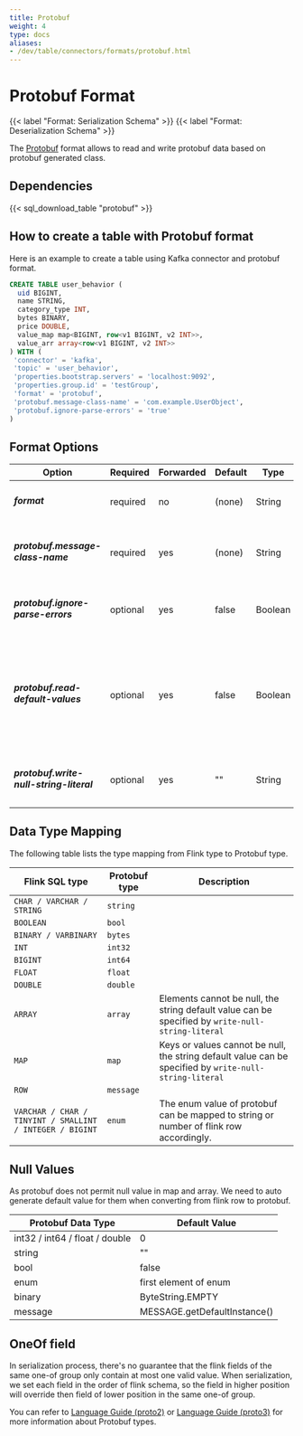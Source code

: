 ```yaml
---
title: Protobuf
weight: 4
type: docs
aliases:
- /dev/table/connectors/formats/protobuf.html
---
```

<!--
Licensed to the Apache Software Foundation (ASF) under one
or more contributor license agreements.  See the NOTICE file
distributed with this work for additional information
regarding copyright ownership.  The ASF licenses this file
to you under the Apache License, Version 2.0 (the
"License"); you may not use this file except in compliance
with the License.  You may obtain a copy of the License at

  http://www.apache.org/licenses/LICENSE-2.0

Unless required by applicable law or agreed to in writing,
software distributed under the License is distributed on an
"AS IS" BASIS, WITHOUT WARRANTIES OR CONDITIONS OF ANY
KIND, either express or implied.  See the License for the
specific language governing permissions and limitations
under the License.
-->

# Protobuf Format

{{< label "Format: Serialization Schema" >}}
{{< label "Format: Deserialization Schema" >}}

The [Protobuf](https://developers.google.com/protocol-buffers) format allows to read and write protobuf data based on protobuf generated class.

Dependencies
------------

{{< sql_download_table "protobuf" >}}

How to create a table with Protobuf format
----------------

Here is an example to create a table using Kafka connector and protobuf format.

```sql
CREATE TABLE user_behavior (
  uid BIGINT,
  name STRING,
  category_type INT,
  bytes BINARY,
  price DOUBLE,
  value_map map<BIGINT, row<v1 BIGINT, v2 INT>>,
  value_arr array<row<v1 BIGINT, v2 INT>>
) WITH (
 'connector' = 'kafka',
 'topic' = 'user_behavior',
 'properties.bootstrap.servers' = 'localhost:9092',
 'properties.group.id' = 'testGroup',
 'format' = 'protobuf',
 'protobuf.message-class-name' = 'com.example.UserObject',
 'protobuf.ignore-parse-errors' = 'true'
)
```

Format Options
----------------

<table class="table table-bordered">
    <thead>
      <tr>
        <th class="text-left" style="width: 25%">Option</th>
        <th class="text-center" style="width: 8%">Required</th>
        <th class="text-center" style="width: 8%">Forwarded</th>
        <th class="text-center" style="width: 7%">Default</th>
        <th class="text-center" style="width: 10%">Type</th>
        <th class="text-center" style="width: 42%">Description</th>
      </tr>
    </thead>
    <tbody>
    <tr>
      <td><h5>format</h5></td>
      <td>required</td>
      <td>no</td>
      <td style="word-wrap: break-word;">(none)</td>
      <td>String</td>
      <td>Specify what format to use, here should be <code>'protobuf'</code>.</td>
    </tr>
    <tr>
      <td><h5>protobuf.message-class-name</h5></td>
      <td>required</td>
      <td>yes</td>
      <td style="word-wrap: break-word;">(none)</td>
      <td>String</td>
      <td>The full name of a protobuf generated class. The name must match the message name in proto definition file. <code>$</code> is supported for inner class name like 'com.exmample.OuterClass$MessageClass'</td>
    </tr>
    <tr>
      <td><h5>protobuf.ignore-parse-errors</h5></td>
      <td>optional</td>
      <td>yes</td>
      <td style="word-wrap: break-word;">false</td>
      <td>Boolean</td>
      <td>Optional read flag to skip rows with parse errors instead of failing.</td>
    </tr>
    <tr>
      <td><h5>protobuf.read-default-values</h5></td>
      <td>optional</td>
      <td>yes</td>
      <td style="word-wrap: break-word;">false</td>
      <td>Boolean</td>
      <td>
          The option only works if then generated class's version is proto2. If the config is set to true, the format will read empty values as default values defined in proto file.
          If the config is set to false, the format will generate null value if the data point does not exist in binary protobuf message.
          If proto syntax is proto3, this value will be set true forcibly because proto3's standard is to use default values.
      </td>
    </tr>
    <tr>
      <td><h5>protobuf.write-null-string-literal</h5></td>
      <td>optional</td>
      <td>yes</td>
      <td style="word-wrap: break-word;">""</td>
      <td>String</td>
      <td>
          When serializing to protobuf data, this is the optional config to specify the string literal in protobuf's array/map in case of null values.
      </td>
    </tr>
    </tbody>
</table>

Data Type Mapping
----------------

The following table lists the type mapping from Flink type to Protobuf type.

<table class="table table-bordered">
    <thead>
      <tr>
        <th class="text-left">Flink SQL type</th>
        <th class="text-left">Protobuf type</th>
        <th class="text-left">Description</th>
      </tr>
    </thead>
    <tbody>
    <tr>
      <td><code>CHAR / VARCHAR / STRING</code></td>
      <td><code>string</code></td>
      <td></td>
    </tr>
    <tr>
      <td><code>BOOLEAN</code></td>
      <td><code>bool</code></td>
      <td></td>
    </tr>
    <tr>
      <td><code>BINARY / VARBINARY</code></td>
      <td><code>bytes</code></td>
      <td></td>
    </tr>
    <tr>
      <td><code>INT</code></td>
      <td><code>int32</code></td>
      <td></td>
    </tr>
    <tr>
      <td><code>BIGINT</code></td>
      <td><code>int64</code></td>
      <td></td>
    </tr>
    <tr>
      <td><code>FLOAT</code></td>
      <td><code>float</code></td>
      <td></td>
    </tr>
    <tr>
      <td><code>DOUBLE</code></td>
      <td><code>double</code></td>
      <td></td>
    </tr>
    <tr>
      <td><code>ARRAY</code></td>
      <td><code>array</code></td>
      <td>Elements cannot be null, the string default value can be specified by <code>write-null-string-literal</code></td>
    </tr>
    <tr>
      <td><code>MAP</code></td>
      <td><code>map</code></td>
      <td>Keys or values cannot be null, the string default value can be specified by <code>write-null-string-literal</code></td>
    </tr>
    <tr>
      <td><code>ROW</code></td>
      <td><code>message</code></td>
      <td></td>
    </tr>
    <tr>
      <td><code>VARCHAR / CHAR / TINYINT / SMALLINT / INTEGER / BIGINT</code></td>
      <td><code>enum</code></td>
      <td>The enum value of protobuf can be mapped to string or number of flink row accordingly.</td>
    </tr>
    </tbody>
</table>

Null Values
----------------
As protobuf does not permit null value in map and array. We need to auto generate default value for them when converting from flink row to protobuf.

<table class="table table-bordered">
    <thead>
      <tr>
        <th class="text-left">Protobuf Data Type</th>
        <th class="text-left">Default Value</th>
      </tr>
    </thead>
    <tbody>
    <tr>
      <td>int32 / int64 / float / double</td>
      <td>0</td>
    </tr>
    <tr>
      <td>string</td>
      <td>""</td>
    </tr>
    <tr>
      <td>bool</td>
      <td>false</td>
    </tr>
    <tr>
      <td>enum</td>
      <td>first element of enum</td>
    </tr>
    <tr>
      <td>binary</td>
      <td>ByteString.EMPTY</td>
    </tr>
    <tr>
      <td>message</td>
      <td>MESSAGE.getDefaultInstance()</td>
    </tr>
    </tbody>
</table>

OneOf field
----------------
In serialization process, there's no guarantee that the flink fields of the same one-of group only contain at most one valid value.
When serialization, we set each field in the order of flink schema, so the field in higher position will override then field of lower position in the same one-of group.

You can refer to [Language Guide (proto2)](https://developers.google.com/protocol-buffers/docs/proto) or [Language Guide (proto3)](https://developers.google.com/protocol-buffers/docs/proto3) for more information about Protobuf types.
